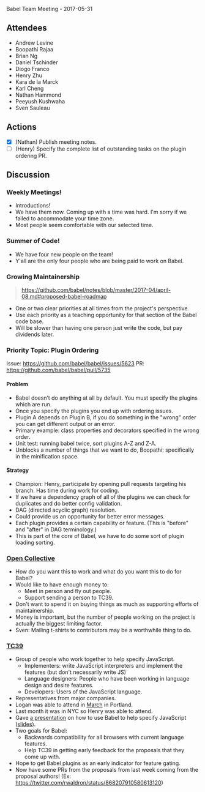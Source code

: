 Babel Team Meeting - 2017-05-31
 
## Attendees
- Andrew Levine
- Boopathi Rajaa
- Brian Ng
- Daniel Tschinder
- Diogo Franco
- Henry Zhu
- Kara de la Marck
- Karl Cheng
- Nathan Hammond
- Peeyush Kushwaha
- Sven Sauleau
 
## Actions
 
- [X] (Nathan) Publish meeting notes.
- [ ] (Henry) Specify the complete list of outstanding tasks on the plugin ordering PR.
 
## Discussion
 
### Weekly Meetings!
 
- Introductions!
- We have them now. Coming up with a time was hard. I'm sorry if we failed to accommodate your time zone.
- Most people seem comfortable with our selected time.
 
### Summer of Code!
 
- We have four new people on the team!
- Y'all are the only four people who are being paid to work on Babel.
 
### Growing Maintainership
 
> https://github.com/babel/notes/blob/master/2017-04/april-08.md#proposed-babel-roadmap
 
- One or two clear priorities at all times from the project's perspective.
- Use each priority as a teaching opportunity for that section of the Babel code base.
- Will be slower than having one person just write the code, but pay dividends later.
 
### Priority Topic: Plugin Ordering
 
Issue: https://github.com/babel/babel/issues/5623
PR: https://github.com/babel/babel/pull/5735

#### Problem

- Babel doesn’t do anything at all by default. You must specify the plugins which are run.
- Once you specify the plugins you end up with ordering issues.
- Plugin A depends on Plugin B, if you do something in the "wrong" order you can get different output or an error.
- Primary example: class properties and decorators specified in the wrong order.
- Unit test: running babel twice, sort plugins A-Z and Z-A.
- Unblocks a number of things that we want to do, Boopathi: specifically in the minification space.

#### Strategy

- Champion: Henry, participate by opening pull requests targeting his branch. Has time during work for coding.
- If we have a dependency graph of all of the plugins we can check for duplicates and do better config validation.
- DAG (directed acyclic graph) resolution.
- Could provide us an opportunity for better error messages.
- Each plugin provides a certain capability or feature. (This is "before" and "after" in DAG terminology.)
- This is part of the core of Babel, we have to do some sort of plugin loading sorting.
 
### [Open Collective](https://opencollective.com/babel)
 
- How do you want this to work and what do you want this to do for Babel?
- Would like to have enough money to:
  - Meet in person and fly out people.
  - Support sending a person to TC39.
- Don't want to spend it on buying things as much as supporting efforts of maintainership.
- Money is important, but the number of people working on the project is actually the biggest limiting factor.
- Sven: Mailing t-shirts to contributors may be a worthwhile thing to do.
 
### [TC39](https://github.com/tc39)
 
- Group of people who work together to help specify JavaScript.
  - Implementers: write JavaScript interpreters and implement the features (but don't necessarily write JS)
  - Language designers: People who have been working in language design and desire features.
  - Developers: Users of the JavaScript language.
- Representatives from major companies.
- Logan was able to attend in [March](https://github.com/rwaldron/tc39-notes/blob/master/es8/2017-03/mar-21.md) in Portland.
- Last month it was in NYC so Henry was able to attend.
- Gave [a presentation](https://twitter.com/kosamari/status/867443846698987520) on how to use Babel to help specify JavaScript ([slides](https://github.com/hzoo/role-of-babel-in-js)).
- Two goals for Babel:
  - Backwards compatibility for all browsers with current language features.
  - Help TC39 in getting early feedback for the proposals that they come up with.
- Hope to get Babel plugins as an early indicator for feature gating.
- Now have some PRs from the proposals from last week coming from the proposal authors! (Ex: https://twitter.com/rwaldron/status/868207910580613120)
